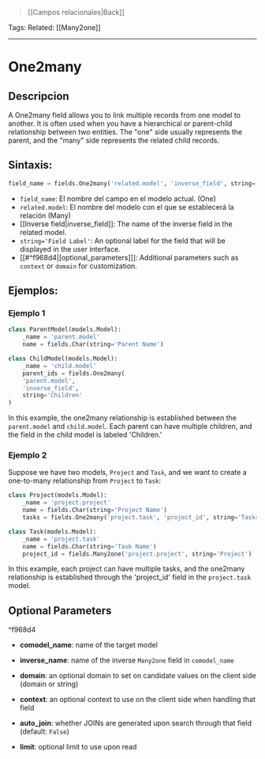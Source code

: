 >[[Campos relacionales|Back]]

Tags: 
Related: [[Many2one]]

___

# One2many

## **Descripcion**

A One2many field allows you to link multiple records from one model to another. It is often used when you have a hierarchical or parent-child relationship between two entities. The "one" side usually represents the parent, and the "many" side represents the related child records.

## **Sintaxis:**

```python
field_name = fields.One2many('related.model', 'inverse_field', string='Field Label', [optional_parameters])`
```

- `field_name`: El nombre del campo en el modelo actual. (One)
- `related.model`: El nombre del modelo con el que se establecerá la relación (Many)
- [[Inverse field|inverse_field]]: The name of the inverse field in the related model.
- `string='Field Label'`: An optional label for the field that will be displayed in the user interface.
- [[#^f968d4|[optional_parameters]]]: Additional parameters such as `context` or `domain` for customization.
## **Ejemplos:**

### Ejemplo 1

```python
class ParentModel(models.Model):
	_name = 'parent.model'
	name = fields.Char(string='Parent Name')

class ChildModel(models.Model):     
	_name = 'child.model'     
	parent_ids = fields.One2many(
	'parent.model',
	'inverse_field',
	string='Children'
)
```

In this example, the one2many relationship is established between the `parent.model` and `child.model`. Each parent can have multiple children, and the field in the child model is labeled 'Children.'

### Ejemplo 2

Suppose we have two models, `Project` and `Task`, and we want to create a one-to-many relationship from `Project` to `Task`:

```python
class Project(models.Model):
    _name = 'project.project'
    name = fields.Char(string='Project Name')
    tasks = fields.One2many('project.task', 'project_id', string='Tasks')

class Task(models.Model):
    _name = 'project.task'
    name = fields.Char(string='Task Name')
    project_id = fields.Many2one('project.project', string='Project')
```

In this example, each project can have multiple tasks, and the one2many relationship is established through the 'project_id' field in the `project.task` model.

## Optional Parameters

^f968d4

- **comodel_name**:
	   name of the target model
    
- **inverse_name**:
	  name of the inverse `Many2one` field in `comodel_name`
    
- **domain**:
	  an optional domain to set on candidate values on the client side (domain or string)
    
- **context**:
	  an optional context to use on the client side when handling that field
    
- **auto_join**:
	   whether JOINs are generated upon search through that field (default: `False`)
    
- **limit**:
	  optional limit to use upon read
